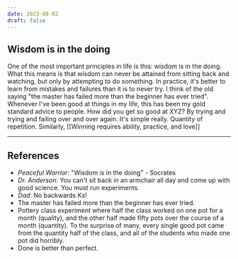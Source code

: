 ```yaml
---
date: 2023-08-02
draft: false
---
```


## Wisdom is in the doing
One of the most important principles in life is this: wisdom is in the doing. What this means is that wisdom can never be attained from sitting back and watching, but only by attempting to do something. In practice, it's better to learn from mistakes and failures than it is to never try. I think of the old saying "the master has failed more than the beginner has ever tried". Whenever I've been good at things in my life, this has been my gold standard advice to people. How did you get so good at XYZ? By trying and trying and failing over and over again. It's simple really. Quantity of repetition. Similarly, [[Winning requires ability, practice, and love]]

---
## References
- *Peaceful Warrior*: "Wisdom is in the doing" - Socrates
- *Dr. Anderson*: You can't sit back in an armchair all day and come up with good science. You must run experiments.
- *Dad*: No backwards Ks!
- The master has failed more than the beginner has ever tried.
- Pottery class experiment where half the class worked on one pot for a month (quality), and the other half made fifty pots over the course of a month (quantity). To the surprise of many, every single good pot came from the quantity half of the class, and all of the students who made one pot did horribly.
- Done is better than perfect.